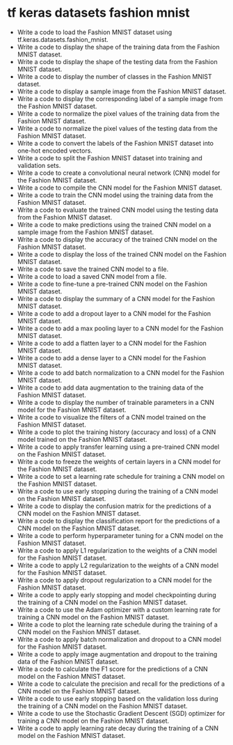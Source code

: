 # tf keras datasets fashion mnist

- Write a code to load the Fashion MNIST dataset using tf.keras.datasets.fashion_mnist.
- Write a code to display the shape of the training data from the Fashion MNIST dataset.
- Write a code to display the shape of the testing data from the Fashion MNIST dataset.
- Write a code to display the number of classes in the Fashion MNIST dataset.
- Write a code to display a sample image from the Fashion MNIST dataset.
- Write a code to display the corresponding label of a sample image from the Fashion MNIST dataset.
- Write a code to normalize the pixel values of the training data from the Fashion MNIST dataset.
- Write a code to normalize the pixel values of the testing data from the Fashion MNIST dataset.
- Write a code to convert the labels of the Fashion MNIST dataset into one-hot encoded vectors.
- Write a code to split the Fashion MNIST dataset into training and validation sets.
- Write a code to create a convolutional neural network (CNN) model for the Fashion MNIST dataset.
- Write a code to compile the CNN model for the Fashion MNIST dataset.
- Write a code to train the CNN model using the training data from the Fashion MNIST dataset.
- Write a code to evaluate the trained CNN model using the testing data from the Fashion MNIST dataset.
- Write a code to make predictions using the trained CNN model on a sample image from the Fashion MNIST dataset.
- Write a code to display the accuracy of the trained CNN model on the Fashion MNIST dataset.
- Write a code to display the loss of the trained CNN model on the Fashion MNIST dataset.
- Write a code to save the trained CNN model to a file.
- Write a code to load a saved CNN model from a file.
- Write a code to fine-tune a pre-trained CNN model on the Fashion MNIST dataset.
- Write a code to display the summary of a CNN model for the Fashion MNIST dataset.
- Write a code to add a dropout layer to a CNN model for the Fashion MNIST dataset.
- Write a code to add a max pooling layer to a CNN model for the Fashion MNIST dataset.
- Write a code to add a flatten layer to a CNN model for the Fashion MNIST dataset.
- Write a code to add a dense layer to a CNN model for the Fashion MNIST dataset.
- Write a code to add batch normalization to a CNN model for the Fashion MNIST dataset.
- Write a code to add data augmentation to the training data of the Fashion MNIST dataset.
- Write a code to display the number of trainable parameters in a CNN model for the Fashion MNIST dataset.
- Write a code to visualize the filters of a CNN model trained on the Fashion MNIST dataset.
- Write a code to plot the training history (accuracy and loss) of a CNN model trained on the Fashion MNIST dataset.
- Write a code to apply transfer learning using a pre-trained CNN model on the Fashion MNIST dataset.
- Write a code to freeze the weights of certain layers in a CNN model for the Fashion MNIST dataset.
- Write a code to set a learning rate schedule for training a CNN model on the Fashion MNIST dataset.
- Write a code to use early stopping during the training of a CNN model on the Fashion MNIST dataset.
- Write a code to display the confusion matrix for the predictions of a CNN model on the Fashion MNIST dataset.
- Write a code to display the classification report for the predictions of a CNN model on the Fashion MNIST dataset.
- Write a code to perform hyperparameter tuning for a CNN model on the Fashion MNIST dataset.
- Write a code to apply L1 regularization to the weights of a CNN model for the Fashion MNIST dataset.
- Write a code to apply L2 regularization to the weights of a CNN model for the Fashion MNIST dataset.
- Write a code to apply dropout regularization to a CNN model for the Fashion MNIST dataset.
- Write a code to apply early stopping and model checkpointing during the training of a CNN model on the Fashion MNIST dataset.
- Write a code to use the Adam optimizer with a custom learning rate for training a CNN model on the Fashion MNIST dataset.
- Write a code to plot the learning rate schedule during the training of a CNN model on the Fashion MNIST dataset.
- Write a code to apply batch normalization and dropout to a CNN model for the Fashion MNIST dataset.
- Write a code to apply image augmentation and dropout to the training data of the Fashion MNIST dataset.
- Write a code to calculate the F1 score for the predictions of a CNN model on the Fashion MNIST dataset.
- Write a code to calculate the precision and recall for the predictions of a CNN model on the Fashion MNIST dataset.
- Write a code to use early stopping based on the validation loss during the training of a CNN model on the Fashion MNIST dataset.
- Write a code to use the Stochastic Gradient Descent (SGD) optimizer for training a CNN model on the Fashion MNIST dataset.
- Write a code to apply learning rate decay during the training of a CNN model on the Fashion MNIST dataset.